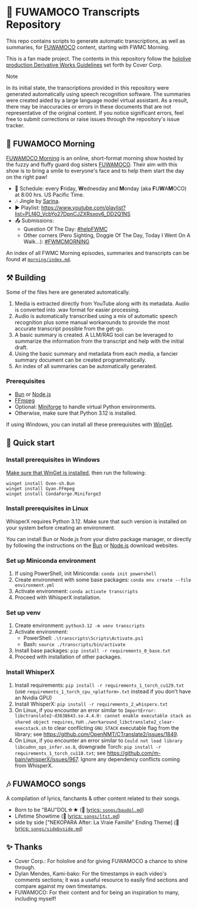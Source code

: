 # 🐾 FUWAMOCO Transcripts Repository

This repo contains scripts to generate automatic transcriptions, as well as summaries, for [FUWAMOCO](https://www.youtube.com/@FUWAMOCOch) content, starting with FWMC Morning.

This is a fan made project. The contents in this repository follow the [hololive production Derivative Works Guidelines](https://hololivepro.com/en/terms/) set forth by Cover Corp.

> [!NOTE]
> In its initial state, the transcriptions provided in this repository were generated automatically using speech recognition software. The summaries were created aided by a large language model virtual assistant. As a result, there may be inaccuracies or errors in these documents that are not representative of the original content. If you notice significant errors, feel free to submit corrections or raise issues through the repository's issue tracker.

## 🌅 FUWAMOCO Morning

[FUWAMOCO Morning](https://www.youtube.com/playlist?list=PLf4O_VcbYo27DpnCJZXRsxov6_DD2Q1NS) is an online, short-format morning show hosted by the fuzzy and fluffy guard dog sisters [FUWAMOCO](https://www.youtube.com/@FUWAMOCOch). Their aim with this show is to bring a smile to everyone's face and to help them start the day on the right paw!

- 📅 Schedule: every **F**riday, **W**ednesday and **M**onday (aka **F**U**W**A**M**OCO) at 8:00 hrs. US Pacific Time.
- 🎶 Jingle by [Sarina](https://twitter.com/Sarina_A_Elysia/status/1695163342699081980).
- ▶️ Playlist: <https://www.youtube.com/playlist?list=PLf4O_VcbYo27DpnCJZXRsxov6_DD2Q1NS>
- 📤 Submissions:
  - Question Of The Day: [#helpFWMC](https://twitter.com/hashtag/helpFWMC)
  - Other corners (Pero Sighting, Doggie Of The Day, Today I Went On A Walk...): [#FWMCMORNING](https://twitter.com/hashtag/FWMCMORNING)

An index of all FWMC Morning episodes, summaries and transcripts can be found at [`morning/index.md`](./morning/index.md).

## ⚒️ Building

Some of the files here are generated automatically.

1. Media is extracted directly from YouTube along with its metadata. Audio is converted into .wav format for easier processing.
1. Audio is automatically transcribed using a mix of automatic speech recognition plus some manual workarounds to provide the most accurate transcript possible from the get-go.
1. A basic summary is created. A LLM/RAG tool can be leveraged to summarize the information from the transcript and help with the initial draft.
1. Using the basic summary and metadata from each media, a fancier summary document can be created programmatically.
1. An index of all summaries can be automatically generated.

### Prerequisites

- [Bun](https://bun.sh/) or [Node.js](https://nodejs.org/)
- [FFmpeg](https://ffmpeg.org/)
- Optional: [Miniforge](https://conda-forge.org/download/) to handle virtual Python environments.
- Otherwise, make sure that Python 3.12 is installed.

If using Windows, you can install all these prerequisites with [WinGet](https://learn.microsoft.com/windows/package-manager/).

## 🔰 Quick start

### Install prerequisites in Windows

[Make sure that WinGet is installed](https://learn.microsoft.com/windows/package-manager/winget/), then run the following:

```text
winget install Oven-sh.Bun
winget install Gyan.FFmpeg
winget install CondaForge.Miniforge3
```

### Install prerequisites in Linux

WhisperX requires Python 3.12. Make sure that such version is installed on your system before creating an environment.

You can install Bun or Node.js from your distro package manager, or directly by following the instructions on the [Bun](https://bun.com/docs/installation#macos-and-linux) or [Node.js](https://nodejs.org/en/download) download websites.

### Set up Miniconda environment

1. If using PowerShell, init Miniconda: `conda init powershell`
1. Create environment with some base packages: `conda env create --file environment.yml`
1. Activate environment: `conda activate transcripts`
1. Proceed with WhisperX installation.

### Set up venv

1. Create environment: `python3.12 -m venv transcripts`
1. Activate environment:
    - PowerShell: `.\transcripts\Scripts\Activate.ps1`
    - Bash: `source ./transcripts/bin/activate`
1. Install base packages: `pip install -r requirements_0_base.txt`
1. Proceed with installation of other packages.

### Install WhisperX

1. Install requirements: `pip install -r requirements_1_torch_cu129.txt` (use `requirements_1_torch_cpu_<platform>.txt` instead if you don't have an Nvidia GPU)
1. Install WhisperX: `pip install -r requirements_2_whisperx.txt`
1. On Linux, if you encounter an error similar to `ImportError: libctranslate2-d3638643.so.4.4.0: cannot enable executable stack as shared object requires`, run `./workaround_libctranslate2_clear-execstack.sh` to clear conflicting `GNU_STACK` executable flag from the library; see <https://github.com/OpenNMT/CTranslate2/issues/1849>.
1. On Linux, if you encounter an error similar to `Could not load library libcudnn_ops_infer.so.8`, downgrade Torch: `pip install -r requirements_1_torch_cu118.txt`; see <https://github.com/m-bain/whisperX/issues/967>. Ignore any dependency conflicts coming from WhisperX.

## 🎶 FUWAMOCO songs

A compilation of lyrics, fanchants & other content related to their songs.

- Born to be "BAU"DOL☆★ (🎼 [lyrics: `songs/baudol.md`](./songs/baudol.md))
- Lifetime Showtime (🎼 [lyrics: `songs/ltst.md`](./songs/ltst.md))
- side by side ["NEKOPARA After: La Vraie Famille" Ending Theme] (🎼 [lyrics: `songs/sidebyside.md`](./songs/sidebyside.md))

## ✨ Thanks

- Cover Corp.: For hololive and for giving FUWAMOCO a chance to shine through.
- Dylan Mendes, Kami-bako: For the timestamps in each video's comments sections; it was a useful resource to easily find sections and compare against my own timestamps.
- FUWAMOCO: For their content and for being an inspiration to many, including myself!
